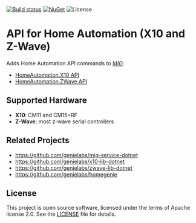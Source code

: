 [![Build status](https://ci.appveyor.com/api/projects/status/m9gpdbs7toa1348y?svg=true)](https://ci.appveyor.com/project/genemars/mig-homeauto)
[![NuGet](https://img.shields.io/nuget/v/MIG.HomeAutomation.svg)](https://www.nuget.org/packages/MIG.HomeAutomation/)
![License](https://img.shields.io/github/license/genielabs/mig-homeauto.svg)

# API for Home Automation (X10 and Z-Wave)

Adds Home Automation API commands to *[MIG](https://github.com/genielabs/mig-service-dotnet)*:

- [HomeAutomation.X10 API](https://genielabs.github.io/HomeGenie/api/mig/mig_api_x10.html)
- [HomeAutomation.ZWave API](https://genielabs.github.io/HomeGenie/api/mig/mig_api_zwave.html)

## Supported Hardware

- **X10**: CM11 and CM15+RF
- **Z-Wave**: most z-wave serial controllers

## Related Projects

- https://github.com/genielabs/mig-service-dotnet
- https://github.com/genielabs/x10-lib-dotnet
- https://github.com/genielabs/zwave-lib-dotnet
- https://github.com/genielabs/homegenie

## License

This project is open source software, licensed under the terms of Apache license 2.0. See the [LICENSE](LICENSE) file for details.
